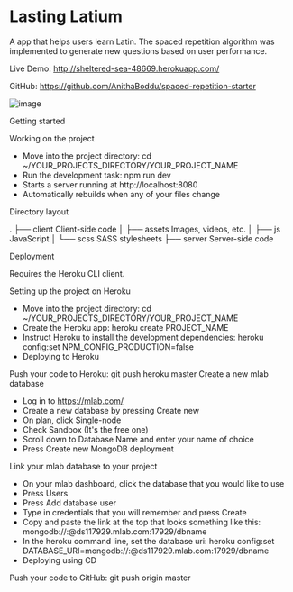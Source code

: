 # Lasting Latium

A app that helps users learn Latin. 
The spaced repetition algorithm was implemented to generate new questions based on user performance.

 Live Demo: http://sheltered-sea-48669.herokuapp.com/
 
 GitHub: https://github.com/AnithaBoddu/spaced-repetition-starter


![image](https://cloud.githubusercontent.com/assets/23091119/25097644/3d3b928e-235a-11e7-93af-6a71c72d3a90.png)



Getting started

 Working on the project

- Move into the project directory: cd ~/YOUR_PROJECTS_DIRECTORY/YOUR_PROJECT_NAME
- Run the development task: npm run dev
- Starts a server running at http://localhost:8080
- Automatically rebuilds when any of your files change

Directory layout

.
├── client      Client-side code
│   ├── assets  Images, videos, etc.
│   ├── js      JavaScript
│   └── scss    SASS stylesheets
├── server      Server-side code

Deployment

Requires the Heroku CLI client.

Setting up the project on Heroku

- Move into the project directory: cd ~/YOUR_PROJECTS_DIRECTORY/YOUR_PROJECT_NAME
- Create the Heroku app: heroku create PROJECT_NAME
- Instruct Heroku to install the development dependencies: heroku config:set NPM_CONFIG_PRODUCTION=false
- Deploying to Heroku

Push your code to Heroku: git push heroku master
Create a new mlab database

- Log in to https://mlab.com/
- Create a new database by pressing Create new
- On plan, click Single-node
- Check Sandbox (It's the free one)
- Scroll down to Database Name and enter your name of choice
- Press Create new MongoDB deployment

Link your mlab database to your project

- On your mlab dashboard, click the database that you would like to use
- Press Users
- Press Add database user
- Type in credentials that you will remember and press Create
- Copy and paste the link at the top that looks something like this: mongodb://:@ds117929.mlab.com:17929/dbname
- In the heroku command line, set the database uri: heroku config:set DATABASE_URI=mongodb://:@ds117929.mlab.com:17929/dbname
- Deploying using CD

Push your code to GitHub: git push origin master
